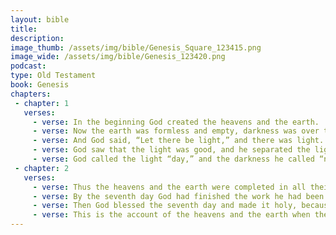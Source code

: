 ```yaml
---
layout: bible
title:
description:
image_thumb: /assets/img/bible/Genesis_Square_123415.png
image_wide: /assets/img/bible/Genesis_123420.png
podcast:
type: Old Testament
book: Genesis
chapters:
 - chapter: 1
   verses:
     - verse: In the beginning God created the heavens and the earth.
     - verse: Now the earth was formless and empty, darkness was over the surface of the deep, and the Spirit of God was hovering over the waters.
     - verse: And God said, “Let there be light,” and there was light.
     - verse: God saw that the light was good, and he separated the light from the darkness.
     - verse: God called the light “day,” and the darkness he called “night.” And there was evening, and there was morning—the first day.
 - chapter: 2
   verses:
     - verse: Thus the heavens and the earth were completed in all their vast array.
     - verse: By the seventh day God had finished the work he had been doing; so on the seventh day he rested from all his work.
     - verse: Then God blessed the seventh day and made it holy, because on it he rested from all the work of creating that he had done.
     - verse: This is the account of the heavens and the earth when they were created, when the Lord God made the earth and the heavens.
---
```

